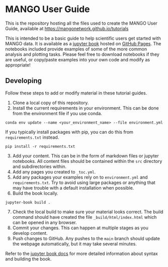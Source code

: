 # MANGO User Guide

This is the repository hosting all the files used to create the MANGO User Guide, available at https://mangonetwork.github.io/tutorials

This is intended to be a basic guide to help scientific users get started with MANGO data.  It is available as a [jupyter book](https://jupyterbook.org/en/stable/intro.html) hosted on [GitHub Pages](https://pages.github.com/). The notebooks included provide examples of some of the more common analysis and plotting tasks.  Please feel free to download notebooks if they are useful, or copy/paste examples into your own code and modify as appropriate!

## Developing
Follow these steps to add or modify material in these tutorial guides.

1. Clone a local copy of this repository.
2. Install the current requirements in your environment.  This can be done from the environment file if you use conda.
```
conda env update --name <your_environment_name> --file environment.yml
```
If you typically install packages with pip, you can do this from `requirements.txt` instead.
```
pip install -r requirements.txt
```
3. Add your content.  This can be in the form of markdown files or jupyter notebooks.  All content files should be contained within the `src` directory and subdirectories within.
4. Add any pages you created to `_toc.yml`.
5. Add any packages your examples rely on to `environment.yml` and `requirements.txt`.  Try to avoid using large packages or anything that may have trouble with a default installation when possible.
6. Build the book locally.
```
jupyter-book build .
```
7. Check the local build to make sure your material looks correct.  The build command should have created the file `_build/html/index.html` which can be opened in any browser.
8. Commit your changes.  This can happen at multiple stages as you develop content.
9. Push changes to GitHub.  Any pushes to the `main` branch should update the webpage automatically, but it may take several minutes.

Refer to the [jupyter book docs](https://jupyterbook.org/en/stable/intro.html) for more detailed information about syntax and building the book.

